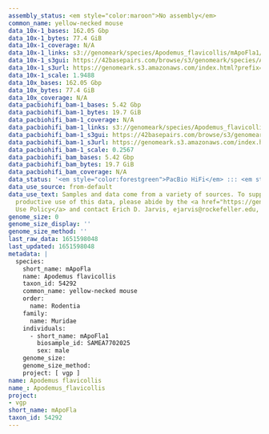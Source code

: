 ```yaml
---
assembly_status: <em style="color:maroon">No assembly</em>
common_name: yellow-necked mouse
data_10x-1_bases: 162.05 Gbp
data_10x-1_bytes: 77.4 GiB
data_10x-1_coverage: N/A
data_10x-1_links: s3://genomeark/species/Apodemus_flavicollis/mApoFla1/genomic_data/10x/<br>
data_10x-1_s3gui: https://42basepairs.com/browse/s3/genomeark/species/Apodemus_flavicollis/mApoFla1/genomic_data/10x/
data_10x-1_s3url: https://genomeark.s3.amazonaws.com/index.html?prefix=species/Apodemus_flavicollis/mApoFla1/genomic_data/10x/
data_10x-1_scale: 1.9488
data_10x_bases: 162.05 Gbp
data_10x_bytes: 77.4 GiB
data_10x_coverage: N/A
data_pacbiohifi_bam-1_bases: 5.42 Gbp
data_pacbiohifi_bam-1_bytes: 19.7 GiB
data_pacbiohifi_bam-1_coverage: N/A
data_pacbiohifi_bam-1_links: s3://genomeark/species/Apodemus_flavicollis/mApoFla1/genomic_data/pacbio_hifi/<br>
data_pacbiohifi_bam-1_s3gui: https://42basepairs.com/browse/s3/genomeark/species/Apodemus_flavicollis/mApoFla1/genomic_data/pacbio_hifi/
data_pacbiohifi_bam-1_s3url: https://genomeark.s3.amazonaws.com/index.html?prefix=species/Apodemus_flavicollis/mApoFla1/genomic_data/pacbio_hifi/
data_pacbiohifi_bam-1_scale: 0.2567
data_pacbiohifi_bam_bases: 5.42 Gbp
data_pacbiohifi_bam_bytes: 19.7 GiB
data_pacbiohifi_bam_coverage: N/A
data_status: '<em style="color:forestgreen">PacBio HiFi</em> ::: <em style="color:forestgreen">10x</em>'
data_use_source: from-default
data_use_text: Samples and data come from a variety of sources. To support fair and
  productive use of this data, please abide by the <a href="https://genome10k.soe.ucsc.edu/data-use-policies/">Data
  Use Policy</a> and contact Erich D. Jarvis, ejarvis@rockefeller.edu, with any questions.
genome_size: 0
genome_size_display: ''
genome_size_method: ''
last_raw_data: 1651598048
last_updated: 1651598048
metadata: |
  species:
    short_name: mApoFla
    name: Apodemus flavicollis
    taxon_id: 54292
    common_name: yellow-necked mouse
    order:
      name: Rodentia
    family:
      name: Muridae
    individuals:
      - short_name: mApoFla1
        biosample_id: SAMEA7702025
        sex: male
    genome_size:
    genome_size_method:
    project: [ vgp ]
name: Apodemus flavicollis
name_: Apodemus_flavicollis
project:
- vgp
short_name: mApoFla
taxon_id: 54292
---
```


